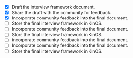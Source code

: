 - [x] Draft the interview framework document.
- [x] Share the draft with the community for feedback. 
- [x] Incorporate community feedback into the final document. 
- [ ] Store the final interview framework in KinOS. 
- [ ] Incorporate community feedback into the final document.
- [ ] Store the final interview framework in KinOS.
- [ ] Incorporate community feedback into the final document. 
- [ ] Incorporate community feedback into the final document.
- [ ] Store the final interview framework in KinOS.